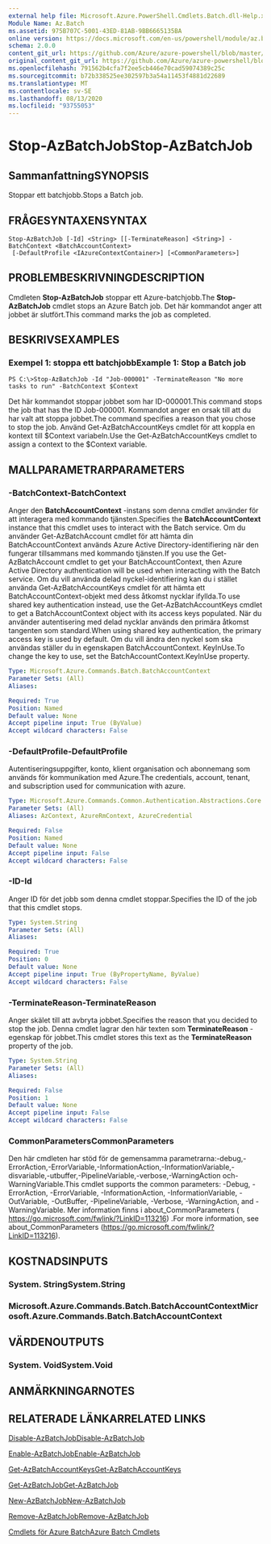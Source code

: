 ```yaml
---
external help file: Microsoft.Azure.PowerShell.Cmdlets.Batch.dll-Help.xml
Module Name: Az.Batch
ms.assetid: 975B707C-5001-43ED-81AB-9BB6665135BA
online version: https://docs.microsoft.com/en-us/powershell/module/az.batch/stop-azbatchjob
schema: 2.0.0
content_git_url: https://github.com/Azure/azure-powershell/blob/master/src/Batch/Batch/help/Stop-AzBatchJob.md
original_content_git_url: https://github.com/Azure/azure-powershell/blob/master/src/Batch/Batch/help/Stop-AzBatchJob.md
ms.openlocfilehash: 791562b4cfa7f2ee5cb446e70cad59074389c25c
ms.sourcegitcommit: b72b338525ee302597b3a54a11453f4881d22689
ms.translationtype: MT
ms.contentlocale: sv-SE
ms.lasthandoff: 08/13/2020
ms.locfileid: "93755053"
---
```

# <span data-ttu-id="2ac1f-101">Stop-AzBatchJob</span><span class="sxs-lookup"><span data-stu-id="2ac1f-101">Stop-AzBatchJob</span></span>

## <span data-ttu-id="2ac1f-102">Sammanfattning</span><span class="sxs-lookup"><span data-stu-id="2ac1f-102">SYNOPSIS</span></span>
<span data-ttu-id="2ac1f-103">Stoppar ett batchjobb.</span><span class="sxs-lookup"><span data-stu-id="2ac1f-103">Stops a Batch job.</span></span>

## <span data-ttu-id="2ac1f-104">FRÅGESYNTAXEN</span><span class="sxs-lookup"><span data-stu-id="2ac1f-104">SYNTAX</span></span>

```
Stop-AzBatchJob [-Id] <String> [[-TerminateReason] <String>] -BatchContext <BatchAccountContext>
 [-DefaultProfile <IAzureContextContainer>] [<CommonParameters>]
```

## <span data-ttu-id="2ac1f-105">PROBLEMBESKRIVNING</span><span class="sxs-lookup"><span data-stu-id="2ac1f-105">DESCRIPTION</span></span>
<span data-ttu-id="2ac1f-106">Cmdleten **Stop-AzBatchJob** stoppar ett Azure-batchjobb.</span><span class="sxs-lookup"><span data-stu-id="2ac1f-106">The **Stop-AzBatchJob** cmdlet stops an Azure Batch job.</span></span>
<span data-ttu-id="2ac1f-107">Det här kommandot anger att jobbet är slutfört.</span><span class="sxs-lookup"><span data-stu-id="2ac1f-107">This command marks the job as completed.</span></span>

## <span data-ttu-id="2ac1f-108">BESKRIVS</span><span class="sxs-lookup"><span data-stu-id="2ac1f-108">EXAMPLES</span></span>

### <span data-ttu-id="2ac1f-109">Exempel 1: stoppa ett batchjobb</span><span class="sxs-lookup"><span data-stu-id="2ac1f-109">Example 1: Stop a Batch job</span></span>
```
PS C:\>Stop-AzBatchJob -Id "Job-000001" -TerminateReason "No more tasks to run" -BatchContext $Context
```

<span data-ttu-id="2ac1f-110">Det här kommandot stoppar jobbet som har ID-000001.</span><span class="sxs-lookup"><span data-stu-id="2ac1f-110">This command stops the job that has the ID Job-000001.</span></span>
<span data-ttu-id="2ac1f-111">Kommandot anger en orsak till att du har valt att stoppa jobbet.</span><span class="sxs-lookup"><span data-stu-id="2ac1f-111">The command specifies a reason that you chose to stop the job.</span></span>
<span data-ttu-id="2ac1f-112">Använd Get-AzBatchAccountKeys cmdlet för att koppla en kontext till $Context variabeln.</span><span class="sxs-lookup"><span data-stu-id="2ac1f-112">Use the Get-AzBatchAccountKeys cmdlet to assign a context to the $Context variable.</span></span>

## <span data-ttu-id="2ac1f-113">MALLPARAMETRAR</span><span class="sxs-lookup"><span data-stu-id="2ac1f-113">PARAMETERS</span></span>

### <span data-ttu-id="2ac1f-114">-BatchContext</span><span class="sxs-lookup"><span data-stu-id="2ac1f-114">-BatchContext</span></span>
<span data-ttu-id="2ac1f-115">Anger den **BatchAccountContext** -instans som denna cmdlet använder för att interagera med kommando tjänsten.</span><span class="sxs-lookup"><span data-stu-id="2ac1f-115">Specifies the **BatchAccountContext** instance that this cmdlet uses to interact with the Batch service.</span></span>
<span data-ttu-id="2ac1f-116">Om du använder Get-AzBatchAccount cmdlet för att hämta din BatchAccountContext används Azure Active Directory-identifiering när den fungerar tillsammans med kommando tjänsten.</span><span class="sxs-lookup"><span data-stu-id="2ac1f-116">If you use the Get-AzBatchAccount cmdlet to get your BatchAccountContext, then Azure Active Directory authentication will be used when interacting with the Batch service.</span></span> <span data-ttu-id="2ac1f-117">Om du vill använda delad nyckel-identifiering kan du i stället använda Get-AzBatchAccountKeys cmdlet för att hämta ett BatchAccountContext-objekt med dess åtkomst nycklar ifyllda.</span><span class="sxs-lookup"><span data-stu-id="2ac1f-117">To use shared key authentication instead, use the Get-AzBatchAccountKeys cmdlet to get a BatchAccountContext object with its access keys populated.</span></span> <span data-ttu-id="2ac1f-118">När du använder autentisering med delad nycklar används den primära åtkomst tangenten som standard.</span><span class="sxs-lookup"><span data-stu-id="2ac1f-118">When using shared key authentication, the primary access key is used by default.</span></span> <span data-ttu-id="2ac1f-119">Om du vill ändra den nyckel som ska användas ställer du in egenskapen BatchAccountContext. KeyInUse.</span><span class="sxs-lookup"><span data-stu-id="2ac1f-119">To change the key to use, set the BatchAccountContext.KeyInUse property.</span></span>

```yaml
Type: Microsoft.Azure.Commands.Batch.BatchAccountContext
Parameter Sets: (All)
Aliases:

Required: True
Position: Named
Default value: None
Accept pipeline input: True (ByValue)
Accept wildcard characters: False
```

### <span data-ttu-id="2ac1f-120">-DefaultProfile</span><span class="sxs-lookup"><span data-stu-id="2ac1f-120">-DefaultProfile</span></span>
<span data-ttu-id="2ac1f-121">Autentiseringsuppgifter, konto, klient organisation och abonnemang som används för kommunikation med Azure.</span><span class="sxs-lookup"><span data-stu-id="2ac1f-121">The credentials, account, tenant, and subscription used for communication with azure.</span></span>

```yaml
Type: Microsoft.Azure.Commands.Common.Authentication.Abstractions.Core.IAzureContextContainer
Parameter Sets: (All)
Aliases: AzContext, AzureRmContext, AzureCredential

Required: False
Position: Named
Default value: None
Accept pipeline input: False
Accept wildcard characters: False
```

### <span data-ttu-id="2ac1f-122">-ID</span><span class="sxs-lookup"><span data-stu-id="2ac1f-122">-Id</span></span>
<span data-ttu-id="2ac1f-123">Anger ID för det jobb som denna cmdlet stoppar.</span><span class="sxs-lookup"><span data-stu-id="2ac1f-123">Specifies the ID of the job that this cmdlet stops.</span></span>

```yaml
Type: System.String
Parameter Sets: (All)
Aliases:

Required: True
Position: 0
Default value: None
Accept pipeline input: True (ByPropertyName, ByValue)
Accept wildcard characters: False
```

### <span data-ttu-id="2ac1f-124">-TerminateReason</span><span class="sxs-lookup"><span data-stu-id="2ac1f-124">-TerminateReason</span></span>
<span data-ttu-id="2ac1f-125">Anger skälet till att avbryta jobbet.</span><span class="sxs-lookup"><span data-stu-id="2ac1f-125">Specifies the reason that you decided to stop the job.</span></span>
<span data-ttu-id="2ac1f-126">Denna cmdlet lagrar den här texten som **TerminateReason** -egenskap för jobbet.</span><span class="sxs-lookup"><span data-stu-id="2ac1f-126">This cmdlet stores this text as the **TerminateReason** property of the job.</span></span>

```yaml
Type: System.String
Parameter Sets: (All)
Aliases:

Required: False
Position: 1
Default value: None
Accept pipeline input: False
Accept wildcard characters: False
```

### <span data-ttu-id="2ac1f-127">CommonParameters</span><span class="sxs-lookup"><span data-stu-id="2ac1f-127">CommonParameters</span></span>
<span data-ttu-id="2ac1f-128">Den här cmdleten har stöd för de gemensamma parametrarna:-debug,-ErrorAction,-ErrorVariable,-InformationAction,-InformationVariable,-disvariable,-utbuffer,-PipelineVariable,-verbose,-WarningAction och-WarningVariable.</span><span class="sxs-lookup"><span data-stu-id="2ac1f-128">This cmdlet supports the common parameters: -Debug, -ErrorAction, -ErrorVariable, -InformationAction, -InformationVariable, -OutVariable, -OutBuffer, -PipelineVariable, -Verbose, -WarningAction, and -WarningVariable.</span></span> <span data-ttu-id="2ac1f-129">Mer information finns i about_CommonParameters ( https://go.microsoft.com/fwlink/?LinkID=113216) .</span><span class="sxs-lookup"><span data-stu-id="2ac1f-129">For more information, see about_CommonParameters (https://go.microsoft.com/fwlink/?LinkID=113216).</span></span>

## <span data-ttu-id="2ac1f-130">KOSTNADS</span><span class="sxs-lookup"><span data-stu-id="2ac1f-130">INPUTS</span></span>

### <span data-ttu-id="2ac1f-131">System. String</span><span class="sxs-lookup"><span data-stu-id="2ac1f-131">System.String</span></span>

### <span data-ttu-id="2ac1f-132">Microsoft.Azure.Commands.Batch.BatchAccountContext</span><span class="sxs-lookup"><span data-stu-id="2ac1f-132">Microsoft.Azure.Commands.Batch.BatchAccountContext</span></span>

## <span data-ttu-id="2ac1f-133">VÄRDEN</span><span class="sxs-lookup"><span data-stu-id="2ac1f-133">OUTPUTS</span></span>

### <span data-ttu-id="2ac1f-134">System. Void</span><span class="sxs-lookup"><span data-stu-id="2ac1f-134">System.Void</span></span>

## <span data-ttu-id="2ac1f-135">ANMÄRKNINGAR</span><span class="sxs-lookup"><span data-stu-id="2ac1f-135">NOTES</span></span>

## <span data-ttu-id="2ac1f-136">RELATERADE LÄNKAR</span><span class="sxs-lookup"><span data-stu-id="2ac1f-136">RELATED LINKS</span></span>

[<span data-ttu-id="2ac1f-137">Disable-AzBatchJob</span><span class="sxs-lookup"><span data-stu-id="2ac1f-137">Disable-AzBatchJob</span></span>](./Disable-AzBatchJob.md)

[<span data-ttu-id="2ac1f-138">Enable-AzBatchJob</span><span class="sxs-lookup"><span data-stu-id="2ac1f-138">Enable-AzBatchJob</span></span>](./Enable-AzBatchJob.md)

[<span data-ttu-id="2ac1f-139">Get-AzBatchAccountKeys</span><span class="sxs-lookup"><span data-stu-id="2ac1f-139">Get-AzBatchAccountKeys</span></span>](./Get-AzBatchAccountKey.md)

[<span data-ttu-id="2ac1f-140">Get-AzBatchJob</span><span class="sxs-lookup"><span data-stu-id="2ac1f-140">Get-AzBatchJob</span></span>](./Get-AzBatchJob.md)

[<span data-ttu-id="2ac1f-141">New-AzBatchJob</span><span class="sxs-lookup"><span data-stu-id="2ac1f-141">New-AzBatchJob</span></span>](./New-AzBatchJob.md)

[<span data-ttu-id="2ac1f-142">Remove-AzBatchJob</span><span class="sxs-lookup"><span data-stu-id="2ac1f-142">Remove-AzBatchJob</span></span>](./Remove-AzBatchJob.md)

[<span data-ttu-id="2ac1f-143">Cmdlets för Azure Batch</span><span class="sxs-lookup"><span data-stu-id="2ac1f-143">Azure Batch Cmdlets</span></span>](/powershell/module/az.batch)


